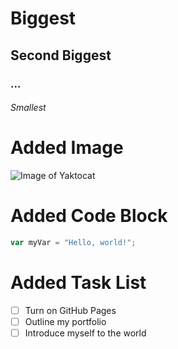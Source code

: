 # Biggest
## Second Biggest
### ...
###### Smallest

# Added Image
![Image of Yaktocat](https://octodex.github.com/images/yaktocat.png)

# Added Code Block
``` javascript
var myVar = "Hello, world!";
```
# Added Task List
- [ ] Turn on GitHub Pages
- [ ] Outline my portfolio
- [ ] Introduce myself to the world

